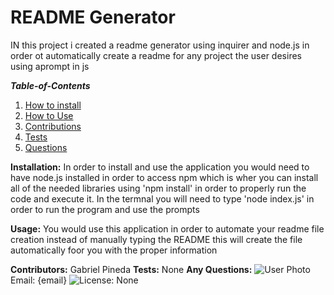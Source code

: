  

# README Generator
  IN this project i created a readme generator using inquirer and node.js in order ot automatically create a readme for any project the user desires using aprompt in js
  
  ___Table-of-Contents___
  1. [How to install](#install)
  2. [How to Use](#usage)
  3. [Contributions](#contributors)
  4. [Tests](#tests)
  5. [Questions](#questions)
  
  <a id="install">__Installation:__</a>
  In order to install and use the application you would need to have node.js installed in order to access npm which is wher you can install all of the needed libraries using 'npm install' in order to properly run the code and execute it. In the termnal you will need to type 'node index.js' in order to run the program and use the prompts
  
  <a id="usage">__Usage:__</a>
  You would use this application in order to automate your readme file creation instead of manually typing the README this will create the file automatically foor you with the proper information
  
  <a id="contributors">__Contributors:__</a>
  Gabriel Pineda
  <a id="tests">__Tests:__</a>
  None
  <a id="questions">__Any Questions:__</a>
  ![User Photo](https://api.github.com/users/GabrielPineda808)
  Email: {email}
  ![License: None](https://img.shields.io/badge/License-None-brightgreen)